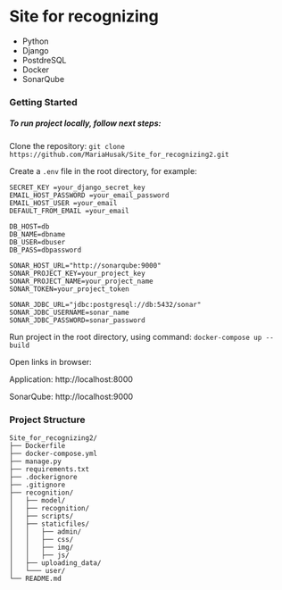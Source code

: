 # Site for recognizing
- Python
- Django
- PostdreSQL
- Docker
- SonarQube

### Getting Started
##### To run project locally, follow next steps:

Clone the repository: ``` git clone https://github.com/MariaHusak/Site_for_recognizing2.git ```

Create a ```.env``` file in the root directory, for example:

```
SECRET_KEY =your_django_secret_key
EMAIL_HOST_PASSWORD =your_email_password
EMAIL_HOST_USER =your_email
DEFAULT_FROM_EMAIL =your_email

DB_HOST=db
DB_NAME=dbname
DB_USER=dbuser
DB_PASS=dbpassword

SONAR_HOST_URL="http://sonarqube:9000"
SONAR_PROJECT_KEY=your_project_key
SONAR_PROJECT_NAME=your_project_name
SONAR_TOKEN=your_project_token

SONAR_JDBC_URL="jdbc:postgresql://db:5432/sonar"
SONAR_JDBC_USERNAME=sonar_name
SONAR_JDBC_PASSWORD=sonar_password

```
Run project in the root directory, using command: ``` docker-compose up --build ```

Open links in browser:

Application: http://localhost:8000

SonarQube: http://localhost:9000

### Project Structure

```
Site_for_recognizing2/
├── Dockerfile
├── docker-compose.yml
├── manage.py
├── requirements.txt
├── .dockerignore
├── .gitignore
├── recognition/
│   ├── model/
│   ├── recognition/
│   ├── scripts/
│   ├── staticfiles/
│   │   ├── admin/
│   │   ├── css/
│   │   ├── img/
│   │   ├── js/
│   ├── uploading_data/
│   └─── user/
└── README.md
```
